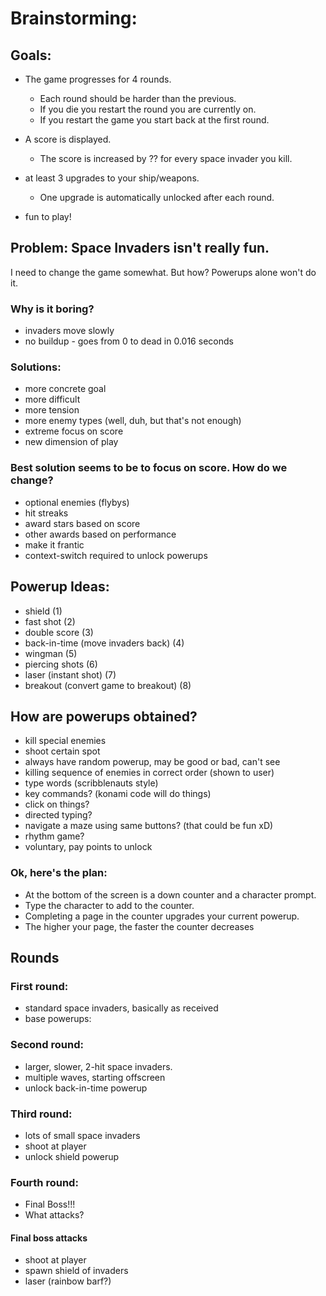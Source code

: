 # Brainstorming:
## Goals:
 - The game progresses for 4 rounds.
    - Each round should be harder than the previous.
    - If you die you restart the round you are currently on.
    - If you restart the game you start back at the first round.

 - A score is displayed.
    - The score is increased by ?? for every space invader you kill.

 - at least 3 upgrades to your ship/weapons.
   - One upgrade is automatically unlocked after each round.
 - fun to play!

## Problem: Space Invaders isn't really fun.
I need to change the game somewhat. But how? Powerups alone won't do it.

### Why is it boring?
 - invaders move slowly
 - no buildup - goes from 0 to dead in 0.016 seconds

### Solutions:
 - more concrete goal
 - more difficult
 - more tension
 - more enemy types (well, duh, but that's not enough)
 - extreme focus on score
 - new dimension of play

### Best solution seems to be to focus on score. How do we change?
 - optional enemies (flybys)
 - hit streaks
 - award stars based on score
 - other awards based on performance
 - make it frantic
 - context-switch required to unlock powerups

## Powerup Ideas:
 - shield (1)
 - fast shot (2)
 - double score (3)
 - back-in-time (move invaders back) (4)
 - wingman (5)
 - piercing shots (6)
 - laser (instant shot) (7)
 - breakout (convert game to breakout) (8)

## How are powerups obtained?
 - kill special enemies
 - shoot certain spot
 - always have random powerup, may be good or bad, can't see
 - killing sequence of enemies in correct order (shown to user)
 - type words (scribblenauts style)
 - key commands? (konami code will do things)
 - click on things?
 - directed typing?
 - navigate a maze using same buttons? (that could be fun xD)
 - rhythm game?
 - voluntary, pay points to unlock
### Ok, here's the plan:
 - At the bottom of the screen is a down counter and a character prompt.
 - Type the character to add to the counter.
 - Completing a page in the counter upgrades your current powerup.
 - The higher your page, the faster the counter decreases

## Rounds
### First round:
 - standard space invaders, basically as received
 - base powerups: 

### Second round:
 - larger, slower, 2-hit space invaders.
 - multiple waves, starting offscreen
 - unlock back-in-time powerup

### Third round:
 - lots of small space invaders
 - shoot at player
 - unlock shield powerup

### Fourth round:
 - Final Boss!!!
 - What attacks?
#### Final boss attacks
 - shoot at player
 - spawn shield of invaders
 - laser (rainbow barf?)

